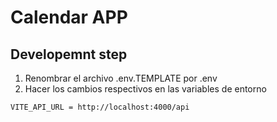 
# Calendar APP

## Developemnt step

1. Renombrar el archivo .env.TEMPLATE por .env
2. Hacer los cambios respectivos en las variables de entorno

```
VITE_API_URL = http://localhost:4000/api

```
